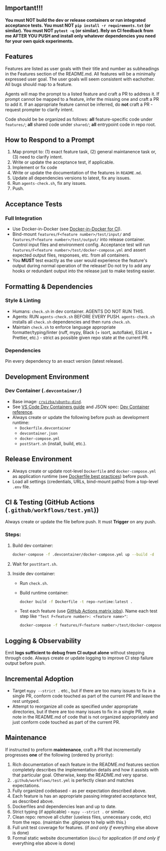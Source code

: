 ## Important!!!

**You must NOT build the dev or release containers or run integrated acceptance tests. You must NOT `pip install -r requirements.txt` (or similar). You must NOT `pytest -q` (or similar). Rely on CI feedback from me AFTER YOU PUSH and install only whatever dependencies you need for your own quick experiments.**

## Features

Features are listed as user goals with their title and number as subheadings in the Features section of the README.md. All features will be a minimally expressed user goal. The user goals will seem consistent with eachother. All bugs should map to a feature.

Agents will map the prompt to a listed feature and craft a PR to address it. If prompt cannot be mapped to a feature, infer the missing one and craft a PR to add it. If an appropriate feature cannot be inferred, do **not** craft a PR - request prompter to clarify intent. 

Code should be be organized as follows: **all** feature-specific code under `features/`; **all** shared code under `shared/`; **all** entrypoint code in repo root.

## How to Respond to a Prompt

1. Map prompt to: (1) exact feature task, (2) general maintanence task or, (3) need to clarify intent.
2. Write or update the acceptance test, if applicable.
3. Implement or fix code
4. Write or update the documentation of the features in `README.md`.
5. Update all dependencies versions to latest, fix any issues.
6. Run `agents-check.sh`, fix any issues.
7. Push.

## Acceptance Tests

### Full Integration

* Use Docker-in-Docker (see [Docker-in-Docker for CI](https://docs.docker.com/build/ci/)).
* Bind-mount `features/F<feature number>/test/input/` and `features/F<feature number>/test/output/` into release container. Control input files and environment config. Acceptance test will run `features/F<feature number>/test/docker-compose.yml` and assert expected output files, responses, etc. from all containers.
* You **MUST** test exactly as the user would experience the feature's output during normal operation of the release! Do not try to add any hooks or redundant output into the release just to make testing easier.  

## Formatting & Dependencies

### Style & Linting

* Humans: `check.sh` in dev container. AGENTS DO NOT RUN THIS.
* Agents: RUN `agents-check.sh` BEFORE EVERY PUSH. `agents-check.sh` installs all `check.sh` dependencies and then runs `check.sh`.
* Maintain `check.sh` to enforce language appropriate formatter/typing/linter (ruff, mypy, Black (+ isort, autoflake), ESLint + Prettier, etc.) - strict as possible given repo state at the current PR.

### Dependencies

Pin every dependency to an exact version (latest release).

## Development Environment

### Dev Container (`.devcontainer/`)

* Base image: [`cruizba/ubuntu-dind`](https://github.com/cruizba/ubuntu-dind).
* See [VS Code Dev Containers guide](https://code.visualstudio.com/docs/devcontainers/create-dev-container) and JSON spec: [Dev Container reference](https://devcontainers.github.io/implementors/json_reference/).
* Always create or update the following before push as development runtime:
  * `Dockerfile.devcontainer`
  * `devcontainer.json`
  * `docker-compose.yml`
  * `postStart.sh` (install, build, etc.).

## Release Environment

* Always create or update root-level `Dockerfile` and `docker-compose.yml` as application runtime (see [Dockerfile best practices](https://docs.docker.com/build/building/best-practices/)) before push.
* Load all settings (credentials, URLs, bind-mount paths) from a top-level `.env` file.

## CI & Testing (GitHub Actions (`.github/workflows/test.yml`))

Always create or update the file before push. It must **Trigger** on any push.

### Steps:
   1. Build dev container:

       ```bash
       docker-compose -f .devcontainer/docker-compose.yml up --build -d
       ```

   2. Wait for `postStart.sh`.
   3. Inside dev container:

      * Run `check.sh`.
      * Build runtime container:

        ```bash
        docker build -f Dockerfile -t repo-runtime:latest .
        ```
      * Test each feature (use [GitHub Actions matrix jobs](https://docs.github.com/en/actions/writing-workflows/choosing-what-your-workflow-does/running-variations-of-jobs-in-a-workflow)). Name each test step like `"Test F<feature number>: <feature name>"`:

        ```bash
        docker-compose -f features/F<feature number>/test/docker-compose.yml up --abort-on-container-exit
        ```

## Logging & Observability

Emit **logs sufficient to debug from CI output alone** without stepping through code. Always create or update logging to improve CI step failure output before push.

## Incremental Adoption

* Target `mypy --strict .` etc., but if there are too many issues to fix in a single PR, conform code touched as part of the current PR and leave the rest untyped.
* Attempt to reorganize all code as specified under appropriate directories, but if there are too many issues to fix in a single PR, make note in the README.md of code that is not organized appropriately and just conform code touched as part of the current PR.

## Maintenance

If instructed to preform **maintenance**, craft a PR that incrementally progresses **one** of the following (ordered by priority):

1. Rich documentation of each feature in the README.md features section completely describes the implementation details and how it assists with that particular goal. Otherwise, keep the README.md very sparse.
2. `.github/workflows/test.yml` is perfectly clean and matches expectations.
3. Fully organized codebased - as per expectation described above.
4. Each feature is has an appropriate passing integrated acceptance test, as described above. 
5. Dockerfiles and dependencies lean and up to date.
6. Strict typing (if applicable) - `mypy --strict .` or similar.
7. Clean repo: remove all clutter (useless files, unnecessary code, etc) from the repo. (maintain the .gitignore to help with this.)
8. Full unit test coverage for features. (if *and only if* everything else above is done)
9. Formal static website documentation (`docs`) for application (if *and only if* everything else above is done)
